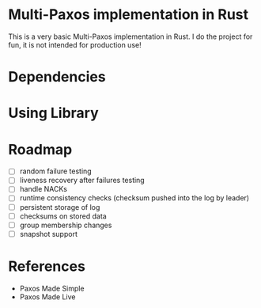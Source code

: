 # Multi-Paxos implementation in Rust

This is a very basic Multi-Paxos implementation in Rust.
I do the project for fun, it is not intended for production use!

# Dependencies

# Using Library

# Roadmap

- [ ] random failure testing
- [ ] liveness recovery after failures testing
- [ ] handle NACKs
- [ ] runtime consistency checks (checksum pushed into the log by leader)
- [ ] persistent storage of log
- [ ] checksums on stored data
- [ ] group membership changes
- [ ] snapshot support

# References

- Paxos Made Simple
- Paxos Made Live
